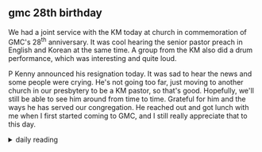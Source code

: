## gmc 28th birthday

We had a joint service with the KM today at church in commemoration of GMC's 28<sup>th</sup> anniversary. It was cool hearing the senior pastor preach in English and Korean at the same time. A group from the KM also did a drum performance, which was interesting and quite loud.

P Kenny announced his resignation today. It was sad to hear the news and some people were crying. He's not going too far, just moving to another church in our presbytery to be a KM pastor, so that's good. Hopefully, we'll still be able to see him around from time to time. Grateful for him and the ways he has served our congregation. He reached out and got lunch with me when I first started coming to GMC, and I still really appreciate that to this day.

<details markdown="1">
<summary>daily reading</summary>

| {{ page.date | date: "%B %-d, %Y" }} |
| :-------------: |
| [1 Kings 15; Col. 2; Ezek. 45; Ps. 99–101]({% link _Bible/Bible-year-1.md %}) |
| [WCF 18; WLC 115-121; WSC 67-69]({% link _westminster/westminster-month-3.md %}) |
| [The Chalcedonian Definition](https://thewestminsterstandard.org/the-chalcedonian-creed/) |

</details>